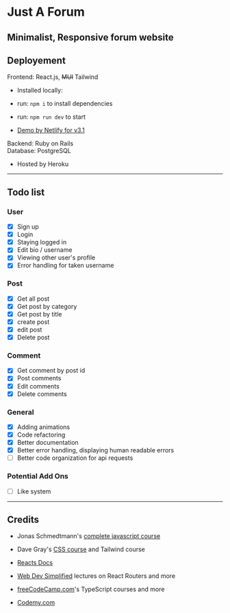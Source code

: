 # Just A Forum

## Minimalist, Responsive forum website

## Deployement

Frontend: React.js, ~~MUI~~ Tailwind

- Installed locally:
- run: `npm i` to install dependencies
- run: `npm run dev` to start

- [Demo by Netlify for v3.1](https://63c267de5eceb8577bf89cf3--justforum.netlify.app/)

Backend: Ruby on Rails  
Database: PostgreSQL

- Hosted by Heroku

---

## Todo list

### User

- [x] Sign up
- [x] Login
- [x] Staying logged in
- [x] Edit bio / username
- [x] Viewing other user's profile
- [x] Error handling for taken username

### Post

- [x] Get all post
- [x] Get post by category
- [x] Get post by title
- [x] create post
- [x] edit post
- [x] Delete post

### Comment

- [x] Get comment by post id
- [x] Post comments
- [x] Edit comments
- [x] Delete comments

### General

- [x] Adding animations
- [x] Code refactoring
- [x] Better documentation
- [x] Better error handling, displaying human readable errors
- [ ] Better code organization for api requests

### Potential Add Ons

- [ ] Like system

---

## Credits

- Jonas Schmedtmann's [complete javascript course](https://www.udemy.com/course/the-complete-javascript-course/)

- Dave Gray's [CSS course](https://www.youtube.com/watch?v=n4R2E7O-Ngo) and Tailwind course

- [Reacts Docs](https://beta.reactjs.org/learn)

- [Web Dev Simplified](https://www.youtube.com/@WebDevSimplified) lectures on React Routers and more

- [freeCodeCamp.com](https://www.youtube.com/@freecodecamp)'s TypeScript courses and more

- [Codemy.com](https://www.youtube.com/@Codemycom)
